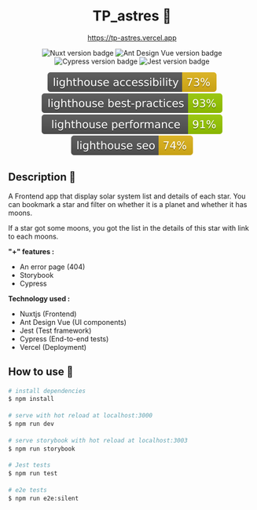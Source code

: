 <h1 align="center">TP_astres 🌠</h1>

<p align="center">
<a href="https://tp-astres.vercel.app">https://tp-astres.vercel.app</a>
</p>

<p align="center">
<img src="https://img.shields.io/badge/nuxt-2.14.12-brightgreen" alt="Nuxt version badge" />
<img src="https://img.shields.io/badge/ant_design_vue-1.7.2-orange" alt="Ant Design Vue version badge" />
<img src="https://img.shields.io/badge/cypress-6.8.0-blue" alt="Cypress version badge" />
<img src="https://img.shields.io/badge/jest-26.6.3-red" alt="Jest version badge" />
</p>

<p align="center">
<img src="./assets/badge/lighthouse_accessibility.svg" alt="Lighthouse accessibility" />
<img src="./assets/badge/lighthouse_best-practices.svg" alt="Lighthouse Best practices" />
<img src="./assets/badge/lighthouse_performance.svg" alt="Lighthouse Performance" />
<img src="./assets/badge/lighthouse_seo.svg" alt="Lighthouse SEO" />
</p>

## Description 📝

A Frontend app that display solar system list and details of each star. You can bookmark a star and filter on whether it is a planet and whether it has moons.

If a star got some moons, you got the list in the details of this star with link to each moons.

**"+" features :**

- An error page (404)
- Storybook
- Cypress

**Technology used :**

- Nuxtjs (Frontend)
- Ant Design Vue (UI components)
- Jest (Test framework)
- Cypress (End-to-end tests)
- Vercel (Deployment)

## How to use 🔧

```bash
# install dependencies
$ npm install

# serve with hot reload at localhost:3000
$ npm run dev

# serve storybook with hot reload at localhost:3003
$ npm run storybook

# Jest tests
$ npm run test

# e2e tests
$ npm run e2e:silent
```
